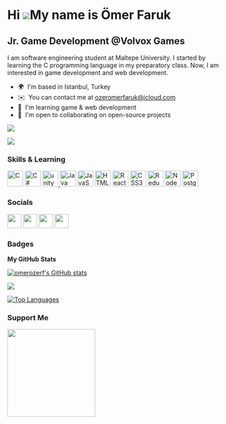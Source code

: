 Hi ![](https://user-images.githubusercontent.com/18350557/176309783-0785949b-9127-417c-8b55-ab5a4333674e.gif)My name is Ömer Faruk
==================================================================================================================================

Jr. Game Development @Volvox Games
------------------------------

I am software engineering student at Maltepe University. I started by learning the C programming language in my preparatory class. Now, I am interested in game development and web development.

* 🌍  I'm based in Istanbul, Turkey
* ✉️  You can contact me at [ozeromerfaruk@icloud.com](mailto:ozeromerfaruk@icloud.com)
* 🧠  I'm learning game & web development
* 🤝  I'm open to collaborating on open-source projects

<a href="https://www.github.com/omerozerf" target="_blank" rel="noreferrer"><img
src="https://img.shields.io/github/followers/omerozerf?logo=github&style=for-the-badge&color=10b981&labelColor=171717" /></a>

![](https://komarev.com/ghpvc/?username=omerozerf)

### Skills & Learning


<p align="left">
<a href="https://docs.microsoft.com/en-us/cpp/?view=msvc-170" target="_blank" rel="noreferrer"><img src="https://raw.githubusercontent.com/danielcranney/readme-generator/main/public/icons/skills/c-colored.svg" width="36" height="36" alt="C" /></a>
<a href="https://docs.microsoft.com/en-us/dotnet/csharp/" target="_blank" rel="noreferrer"><img src="https://raw.githubusercontent.com/danielcranney/readme-generator/main/public/icons/skills/csharp-colored.svg" width="36" height="36" alt="C#" /></a>
<a href="https://unity.com/" target="_blank" rel="noreferrer"> <img src="https://www.vectorlogo.zone/logos/unity3d/unity3d-icon.svg" alt="unity" width="36" height="36"/> </a>
<a href="https://www.oracle.com/java/" target="_blank" rel="noreferrer"><img src="https://raw.githubusercontent.com/danielcranney/readme-generator/main/public/icons/skills/java-colored.svg" width="36" height="36" alt="Java" /></a>
<a href="https://developer.mozilla.org/en-US/docs/Web/JavaScript" target="_blank" rel="noreferrer"><img src="https://raw.githubusercontent.com/danielcranney/readme-generator/main/public/icons/skills/javascript-colored.svg" width="36" height="36" alt="JavaScript" /></a>
<a href="https://developer.mozilla.org/en-US/docs/Glossary/HTML5" target="_blank" rel="noreferrer"><img src="https://raw.githubusercontent.com/danielcranney/readme-generator/main/public/icons/skills/html5-colored.svg" width="36" height="36" alt="HTML5" /></a>
<a href="https://reactjs.org/" target="_blank" rel="noreferrer"><img src="https://raw.githubusercontent.com/danielcranney/readme-generator/main/public/icons/skills/react-colored.svg" width="36" height="36" alt="React" /></a>
<a href="https://www.w3.org/TR/CSS/#css" target="_blank" rel="noreferrer"><img src="https://raw.githubusercontent.com/danielcranney/readme-generator/main/public/icons/skills/css3-colored.svg" width="36" height="36" alt="CSS3" /></a>
<a href="https://redux.js.org/" target="_blank" rel="noreferrer"><img src="https://raw.githubusercontent.com/danielcranney/readme-generator/main/public/icons/skills/redux-colored.svg" width="36" height="36" alt="Redux" /></a>
<a href="https://nodejs.org/en/" target="_blank" rel="noreferrer"><img src="https://raw.githubusercontent.com/danielcranney/readme-generator/main/public/icons/skills/nodejs-colored.svg" width="36" height="36" alt="NodeJS" /></a>
<a href="https://www.postgresql.org/" target="_blank" rel="noreferrer"><img src="https://raw.githubusercontent.com/danielcranney/readme-generator/main/public/icons/skills/postgresql-colored.svg" width="36" height="36" alt="PostgreSQL" /></a>
</p>


### Socials

<p align="left"> <a href="https://discord.com/users/ömer faruk Özer#5122" target="_blank" rel="noreferrer"><img src="https://raw.githubusercontent.com/danielcranney/readme-generator/main/public/icons/socials/discord.svg" width="32" height="32" /></a> <a href="https://www.github.com/omerozerf" target="_blank" rel="noreferrer"><img src="https://raw.githubusercontent.com/danielcranney/readme-generator/main/public/icons/socials/github.svg" width="32" height="32" /></a> <a href="https://www.linkedin.com/in/omerozerf" target="_blank" rel="noreferrer"><img src="https://raw.githubusercontent.com/danielcranney/readme-generator/main/public/icons/socials/linkedin.svg" width="32" height="32" /></a>
<a href= "https://omerozerf.itch.io/" target="_blank" rel="noreferrer"><img src="https://nygamecritics.files.wordpress.com/2020/07/itch_io_thumbnail.jpg?w=1024" width="32" height="32" /></a></p>


### Badges

<b>My GitHub Stats</b>

<a href="http://www.github.com/omerozerf"><img src="https://github-readme-stats.vercel.app/api?username=omerozerf&show_icons=true&hide=&count_private=true&title_color=ef4444&text_color=ffffff&icon_color=10b981&bg_color=171717&hide_border=true&show_icons=true" alt="omerozerf's GitHub stats" /></a>

<a href="http://www.github.com/omerozerf"><img src="https://github-readme-streak-stats.herokuapp.com/?user=omerozerf&stroke=ffffff&background=171717&ring=ef4444&fire=ef4444&currStreakNum=ffffff&currStreakLabel=ef4444&sideNums=ffffff&sideLabels=ffffff&dates=ffffff&hide_border=true" /></a>

<!-- error
<a href="http://www.github.com/omerozerf"><img src="https://activity-graph.herokuapp.com/graph?username=omerozerf&bg_color=171717&color=ffffff&line=10b981&point=ffffff&area_color=171717&area=true&hide_border=true&custom_title=GitHub%20Commits%20Graph" alt="GitHub Commits Graph" /></a>
-->

<a href="https://github.com/omerozerf" align="left"><img src="https://github-readme-stats.vercel.app/api/top-langs/?username=omerozerf&theme=dracula&hide=shaderlab,hlsl&langs_count=10&title_color=ef4444&text_color=ffffff&icon_color=10b981&bg_color=171717&hide_border=true&locale=en&custom_title=Top%20%Languages" alt="Top Languages" /></a>

### Support Me

<a href="https://www.buymeacoffee.com/omerozerf"><img src="https://cdn.buymeacoffee.com/buttons/v2/default-yellow.png" width="200" /></a>

